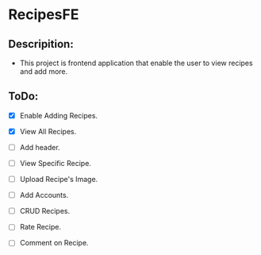# RecipesFE

## Descripition:
- This project is frontend application that enable the user to view recipes and add more.
  
## ToDo:
- [X] Enable Adding Recipes. 
- [X] View All Recipes.
- [ ] Add header.
- [ ] View Specific Recipe.
- [ ] Upload Recipe's Image.
- [ ] Add Accounts.
- [ ] CRUD Recipes.
- [ ] Rate Recipe.
- [ ] Comment on Recipe.



